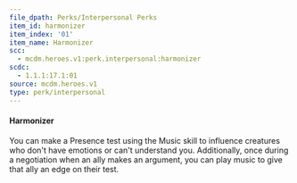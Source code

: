 ```yaml
---
file_dpath: Perks/Interpersonal Perks
item_id: harmonizer
item_index: '01'
item_name: Harmonizer
scc:
  - mcdm.heroes.v1:perk.interpersonal:harmonizer
scdc:
  - 1.1.1:17.1:01
source: mcdm.heroes.v1
type: perk/interpersonal
---
```


#### Harmonizer

You can make a Presence test using the Music skill to influence creatures who don't have emotions or can't understand you. Additionally, once during a negotiation when an ally makes an argument, you can play music to give that ally an edge on their test.
